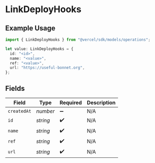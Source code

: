 # LinkDeployHooks

## Example Usage

```typescript
import { LinkDeployHooks } from "@vercel/sdk/models/operations";

let value: LinkDeployHooks = {
  id: "<id>",
  name: "<value>",
  ref: "<value>",
  url: "https://useful-bonnet.org",
};
```

## Fields

| Field              | Type               | Required           | Description        |
| ------------------ | ------------------ | ------------------ | ------------------ |
| `createdAt`        | *number*           | :heavy_minus_sign: | N/A                |
| `id`               | *string*           | :heavy_check_mark: | N/A                |
| `name`             | *string*           | :heavy_check_mark: | N/A                |
| `ref`              | *string*           | :heavy_check_mark: | N/A                |
| `url`              | *string*           | :heavy_check_mark: | N/A                |